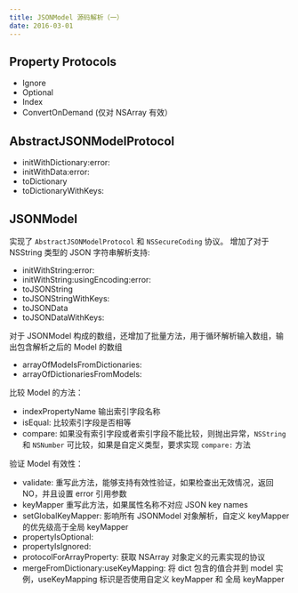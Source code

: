 ```yaml
---
title: JSONModel 源码解析（一）
date: 2016-03-01
---
```


## Property Protocols
- Ignore
- Optional
- Index
- ConvertOnDemand (仅对 NSArray 有效）

## AbstractJSONModelProtocol
- initWithDictionary:error:
- initWithData:error:
- toDictionary
- toDictionaryWithKeys:

## JSONModel
实现了 `AbstractJSONModelProtocol` 和 `NSSecureCoding` 协议。
增加了对于 NSString 类型的 JSON 字符串解析支持:
- initWithString:error:
- initWithString:usingEncoding:error:
- toJSONString
- toJSONStringWithKeys:
- toJSONData
- toJSONDataWithKeys:

对于 JSONModel 构成的数组，还增加了批量方法，用于循环解析输入数组，输出包含解析之后的 Model 的数组
- arrayOfModelsFromDictionaries:
- arrayOfDictionariesFromModels:

比较 Model 的方法：
- indexPropertyName 输出索引字段名称
- isEqual: 比较索引字段是否相等
- compare: 如果没有索引字段或者索引字段不能比较，则抛出异常，`NSString` 和 `NSNumber` 可比较，如果是自定义类型，要求实现 `compare:` 方法

验证 Model 有效性：
- validate:
	重写此方法，能够支持有效性验证，如果检查出无效情况，返回 NO，并且设置 error 引用参数
- keyMapper
	重写此方法，如果属性名称不对应 JSON key names
- setGlobalKeyMapper:
	影响所有 JSONModel 对象解析，自定义 keyMapper 的优先级高于全局 keyMapper
- propertyIsOptional:
- propertyIsIgnored:
- protocolForArrayProperty:
	获取 NSArray 对象定义的元素实现的协议
- mergeFromDictionary:useKeyMapping:
	将 dict 包含的值合并到 model 实例，useKeyMapping 标识是否使用自定义 keyMapper 和 全局 keyMapper

